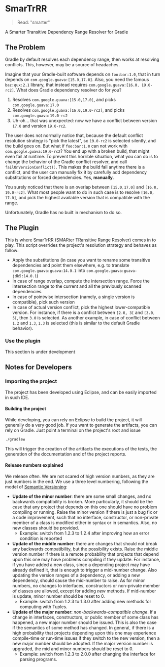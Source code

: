# SmarTrRR
> Read: "smarter"

A Smarter Transitive Dependency Range Resolver for Gradle

## The Problem

Gradle by default resolves each dependency range, then works at resolving conflicts. This, however, may be a source of headaches.

Imagine that your Gradle-built software depends on ``foo:bar:1.0``, that in turn depends on ``com.google.guava:[15.0,17.0]``.  Also, you need the famous ``baz:qux:2.1`` library, that instead requires ``com.google.guava:[16.0, 19.0-rc2]``. What does Gradle dependency resolver do for you?

1. Resolves ``com.google.guava:[15.0,17.0]``, and picks ``com.google.guava:17.0``
2. Resolves ``com.google.guava:[16.0,19.0-rc2]``, and picks ``com.google.guava:19.0-rc2``
3. Uh-oh... that was unexpected: now we have a conflict between version ``17.0`` and version ``19.0-rc2``.

The user does not normally notice that, because the default conflict resolution strategy is "pick the latest", so ``19.0-rc2`` is selected silently, and the build goes on.
But what if ``foo:bar:1.0`` can not work with ``com.google.guava:19.0-rc2``? You end up with a broken build, that might even fail at runtime.
To prevent this horrible situation, what you can do is to change the behavior of the Gradle conflict resolver, and call ``failOnVersionConflict()``. This makes the build fail anytime there is a conflict, and the user can manually fix it by carefully add dependency substitutions or forced dependencies. Yes, **manually**.

You surely noticed that there is an overlap between ``[15.0,17.0]`` and ``[16.0, 19.0-rc2]``. What most people want to do in such case is to resolve ``[16.0, 17.0]``, and pick the highest available version that is compatible with the range.

Unfortunately, Gradle has no built in mechanism to do so.

## The Plugin

This is where SmarTrRR (SMARter TRansitive Range Resolver) comes in to play. This script overrides the project's resolution strategy and behaves as follow:
* Apply the substitutions (in case you want to rename some transitive dependencies and point them elsewhere, e.g. to translate ``com.google.guava:guava:14.0.1`` into ``com.google.guava:guava-jdk5:14.0.1``)
* In case of range overlap, compute the intersection range. Force the intersection range to the current and all the previously scanned dependencies
* In case of pointwise intersection (namely, a single version is compatible), pick such version
* In case of actual version conflict, pick the highest lower-compatible version. For instance, if there is a conflict between ``[2.0, 3[`` and ``[3.0, 5[``, then ``3.0`` is selected. As another example, in case of conflict between ``1.2`` and ``1.3``, ``1.3`` is selected (this is similar to the default Gradle behavior).

### Use the plugin

This section is under development

## Notes for Developers

### Importing the project
The project has been developed using Eclipse, and can be easily imported in such IDE.

#### Building the project
While developing, you can rely on Eclipse to build the project, it will generally do a very good job.
If you want to generate the artifacts, you can rely on Gradle. Just point a terminal on the project's root and issue

```bash
./gradlew
```

This will trigger the creation of the artifacts the executions of the tests, the generation of the documentation and of the project reports.

#### Release numbers explained
We release often. We are not scared of high version numbers, as they are just numbers in the end.
We use a three level numbering, following the model of [Semantic Versioning][SemVer]:

* **Update of the minor number**: there are some small changes, and no backwards compatibility is broken. More particularly, it should be the case that any project that depends on this one should have no problem compiling or running. Raise the minor version if there is just a bug fix or a code improvement, such that no interface, constructor, or non-private member of a class is modified either in syntax or in semantics. Also, no new classes should be provided.
	* Example: switch from 1.2.3 to 1.2.4 after improving how an error condition is reported 
* **Update of the middle number**: there are changes that should not break any backwards compatibility, but the possibility exists. Raise the middle version number if there is a remote probability that projects that depend upon this one may have problems compiling if they update. For instance, if you have added a new class, since a depending project may have already defined it, that is enough to trigger a mid-number change. Also updating the version ranges of a dependency, or adding a new dependency, should cause the mid-number to raise. As for minor numbers, no changes to interfaces, constructors or non-private member of classes are allowed, except for adding *new* methods. If mid-number is update, minor number should be reset to 0.
	* Example: switch from 1.2.3 to 1.3.0 after adding new methods for computing with Tuples.
* **Update of the major number**: *non-backwards-compatible change*. If a change in interfaces, constructors, or public member of some class has happened, a new major number should be issued. This is also the case if the semantics of some method has changed. In general, if there is a high probability that projects depending upon this one may experience compile-time or run-time issues if they switch to the new version, then a new major number should be adopted. If the major version number is upgraded, the mid and minor numbers should be reset to 0.
	* Example: switch from 1.2.3 to 2.0.0 after changing the interface for parsing programs.

[SemVer]: http://semver.org/spec/v2.0.0.html
